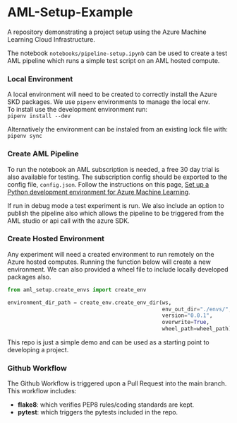 # AML-Setup-Example
A repository demonstrating a project setup using the Azure Machine Learning Cloud Infrastructure.  

The notebook `notebooks/pipeline-setup.ipynb` can be used to create a test AML pipeline which runs a simple test script on an AML hosted compute.  

### Local Environment 
A local environment will need to be created to correctly install the Azure SKD packages. We use `pipenv` environments to manage the local env.   
To install use the development environment run:   
`pipenv install --dev`

Alternatively the environment can be instaled from an existing lock file with:   
`pipenv sync`

### Create AML Pipeline 

To run the notebook an AML subscription is needed, a free 30 day trial is also available for testing. The subscription config should be exported to the config file, `config.json`. Follow the instructions on this page, [Set up a Python development environment for Azure Machine Learning](https://docs.microsoft.com/en-us/azure/machine-learning/how-to-configure-environment).   

If run in debug mode a test experiment is run. We also include an option to publish the pipeline also which allows the pipeline to be triggered from the AML studio or api call with the azure SDK.  

### Create Hosted Environment 

Any experiment will need a created environment to run remotely on the Azure hosted computes. Running the function below will create a new environment. We can also provided a wheel file to include locally developed packages also.

```python
from aml_setup.create_envs import create_env

environment_dir_path = create_env.create_env_dir(ws,
                                                 env_out_dir="./envs/",
                                                 version="0.0.1",
                                                 overwrite=True,
                                                 wheel_path=wheel_path)
```


This repo is just a simple demo and can be used as a starting point to developing a project.

### Github Workflow
The Github Workflow is triggered upon a Pull Request into the main branch. This workflow includes:
- **flake8**: which verifies PEP8 rules/coding standards are kept.
- **pytest**: which triggers the pytests included in the repo.
